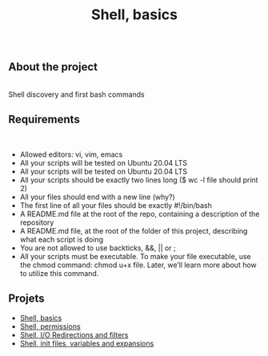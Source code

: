 # <p align=center>Shell, basics</p>
<br />

## About the project
<br />
Shell discovery and first bash commands
<br />

## Requirements
<br />
<ul>
  <li>Allowed editors: vi, vim, emacs</li>
  <li>All your scripts will be tested on Ubuntu 20.04 LTS</li>
  <li>All your scripts will be tested on Ubuntu 20.04 LTS</li>
  <li>All your scripts should be exactly two lines long ($ wc -l file should print 2)</li>
  <li>All your files should end with a new line (why?)</li>
  <li>The first line of all your files should be exactly #!/bin/bash</li>
  <li>A README.md file at the root of the repo, containing a description of the repository</li>
  <li>A README.md file, at the root of the folder of this project, describing what each script is doing</li>
  <li>You are not allowed to use backticks, &&, || or ;</li>
  <li>All your scripts must be executable. To make your file executable, use the chmod command: chmod u+x file. Later, we’ll learn more about how to utilize this           command.</li>
</ul>

## Projets


- [Shell, basics](https://github.com/Heidge/holbertonschool-shell/tree/master/basics)
- [Shell, permissions](https://github.com/Heidge/holbertonschool-shell/tree/master/permissions)
- [Shell, I/O Redirections and filters](https://github.com/Heidge/holbertonschool-shell/tree/master/io_redirections_and_filters)
- [Shell, init files, variables and expansions](https://github.com/Heidge/holbertonschool-shell/tree/master/init_files_variables_and_expansions)
